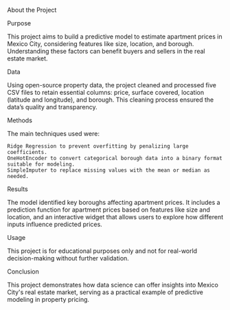
About the Project

Purpose

This project aims to build a predictive model to estimate apartment prices in Mexico City, considering features like size, location, and borough. Understanding these factors can benefit buyers and sellers in the real estate market.

Data

Using open-source property data, the project cleaned and processed five CSV files to retain essential columns: price, surface covered, location (latitude and longitude), and borough. This cleaning process ensured the data’s quality and transparency.

Methods

The main techniques used were:

    Ridge Regression to prevent overfitting by penalizing large coefficients.
    OneHotEncoder to convert categorical borough data into a binary format suitable for modeling.
    SimpleImputer to replace missing values with the mean or median as needed.

Results

The model identified key boroughs affecting apartment prices. It includes a prediction function for apartment prices based on features like size and location, and an interactive widget that allows users to explore how different inputs influence predicted prices.

Usage

This project is for educational purposes only and not for real-world decision-making without further validation.

Conclusion

This project demonstrates how data science can offer insights into Mexico City's real estate market, serving as a practical example of predictive modeling in property pricing.
